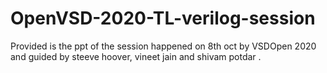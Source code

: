 # OpenVSD-2020-TL-verilog-session


Provided is the ppt of the session happened on 8th oct by VSDOpen 2020 and guided by steeve hoover, vineet jain and shivam potdar . 
